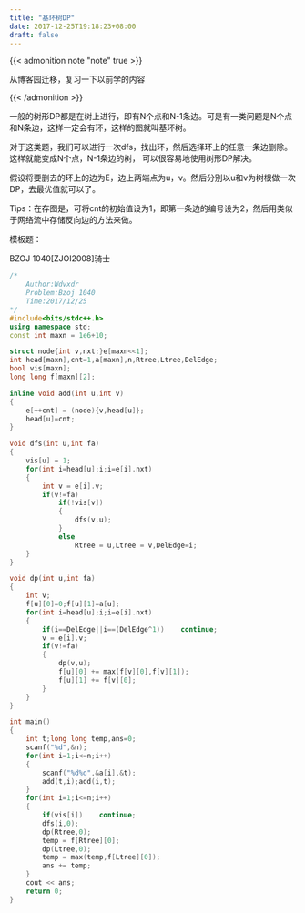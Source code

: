```yaml
---
title: "基环树DP"
date: 2017-12-25T19:18:23+08:00
draft: false
---
```


{{< admonition note "note" true >}}

从博客园迁移，复习一下以前学的内容

{{< /admonition >}}

一般的树形DP都是在树上进行，即有N个点和N-1条边。可是有一类问题是N个点和N条边，这样一定会有环，这样的图就叫基环树。

对于这类题，我们可以进行一次dfs，找出环，然后选择环上的任意一条边删除。这样就能变成N个点，N-1条边的树，
可以很容易地使用树形DP解决。

假设将要删去的环上的边为E，边上两端点为u，v。然后分别以u和v为树根做一次DP，去最优值就可以了。

Tips：在存图是，可将cnt的初始值设为1，即第一条边的编号设为2，然后用类似于网络流中存储反向边的方法来做。

模板题：

BZOJ 1040[ZJOI2008]骑士

```cpp
/*
    Author:Wdvxdr
    Problem:Bzoj 1040
    Time:2017/12/25
*/
#include<bits/stdc++.h>
using namespace std;
const int maxn = 1e6+10;

struct node{int v,nxt;}e[maxn<<1];
int head[maxn],cnt=1,a[maxn],n,Rtree,Ltree,DelEdge;
bool vis[maxn];
long long f[maxn][2];

inline void add(int u,int v)
{
    e[++cnt] = (node){v,head[u]};
    head[u]=cnt;
}

void dfs(int u,int fa)
{
    vis[u] = 1;
    for(int i=head[u];i;i=e[i].nxt)
    {
        int v = e[i].v;
        if(v!=fa)
            if(!vis[v])
            {
                dfs(v,u);
            }
            else
                Rtree = u,Ltree = v,DelEdge=i;
    }
}

void dp(int u,int fa)
{
    int v;
    f[u][0]=0;f[u][1]=a[u];
    for(int i=head[u];i;i=e[i].nxt)
    {
        if(i==DelEdge||i==(DelEdge^1))    continue;
        v = e[i].v;
        if(v!=fa)
        {
            dp(v,u);
            f[u][0] += max(f[v][0],f[v][1]);
            f[u][1] += f[v][0];
        }
    }
}

int main()
{
    int t;long long temp,ans=0;
    scanf("%d",&n);
    for(int i=1;i<=n;i++)
    {
        scanf("%d%d",&a[i],&t);
        add(t,i);add(i,t);
    }
    for(int i=1;i<=n;i++)
    {
        if(vis[i])    continue;
        dfs(i,0);
        dp(Rtree,0);
        temp = f[Rtree][0];
        dp(Ltree,0);
        temp = max(temp,f[Ltree][0]);
        ans += temp;
    }
    cout << ans;
    return 0;
}
```

